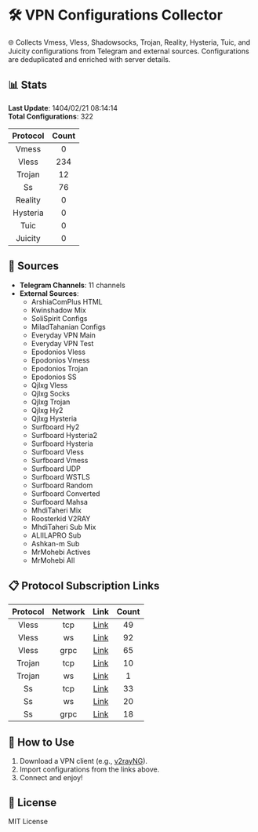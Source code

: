 # 🛠️ VPN Configurations Collector

🌐 Collects Vmess, Vless, Shadowsocks, Trojan, Reality, Hysteria, Tuic, and Juicity configurations from Telegram and external sources. Configurations are deduplicated and enriched with server details.

## 📊 Stats
**Last Update**: 1404/02/21 08:14:14  
**Total Configurations**: 322

| Protocol | Count |
|:--------:|:-----:|
| Vmess | 0 |
| Vless | 234 |
| Trojan | 12 |
| Ss | 76 |
| Reality | 0 |
| Hysteria | 0 |
| Tuic | 0 |
| Juicity | 0 |

## 🔗 Sources
- **Telegram Channels**: 11 channels
- **External Sources**:
  - ArshiaComPlus HTML
  - Kwinshadow Mix
  - SoliSpirit Configs
  - MiladTahanian Configs
  - Everyday VPN Main
  - Everyday VPN Test
  - Epodonios Vless
  - Epodonios Vmess
  - Epodonios Trojan
  - Epodonios SS
  - Qjlxg Vless
  - Qjlxg Socks
  - Qjlxg Trojan
  - Qjlxg Hy2
  - Qjlxg Hysteria
  - Surfboard Hy2
  - Surfboard Hysteria2
  - Surfboard Hysteria
  - Surfboard Vless
  - Surfboard Vmess
  - Surfboard UDP
  - Surfboard WSTLS
  - Surfboard Random
  - Surfboard Converted
  - Surfboard Mahsa
  - MhdiTaheri Mix
  - Roosterkid V2RAY
  - MhdiTaheri Sub Mix
  - ALIILAPRO Sub
  - Ashkan-m Sub
  - MrMohebi Actives
  - MrMohebi All

## 📋 Protocol Subscription Links
| Protocol | Network | Link | Count |
|:--------:|:-------:|:----:|:-----:|
| Vless | tcp | [Link](https://raw.githubusercontent.com/PlanAsli/Beta/main/configs/vless/tcp/open_configs.txt) | 49 |
| Vless | ws | [Link](https://raw.githubusercontent.com/PlanAsli/Beta/main/configs/vless/ws/open_configs.txt) | 92 |
| Vless | grpc | [Link](https://raw.githubusercontent.com/PlanAsli/Beta/main/configs/vless/grpc/open_configs.txt) | 65 |
| Trojan | tcp | [Link](https://raw.githubusercontent.com/PlanAsli/Beta/main/configs/trojan/tcp/open_configs.txt) | 10 |
| Trojan | ws | [Link](https://raw.githubusercontent.com/PlanAsli/Beta/main/configs/trojan/ws/open_configs.txt) | 1 |
| Ss | tcp | [Link](https://raw.githubusercontent.com/PlanAsli/Beta/main/configs/ss/tcp/open_configs.txt) | 33 |
| Ss | ws | [Link](https://raw.githubusercontent.com/PlanAsli/Beta/main/configs/ss/ws/open_configs.txt) | 20 |
| Ss | grpc | [Link](https://raw.githubusercontent.com/PlanAsli/Beta/main/configs/ss/grpc/open_configs.txt) | 18 |

## 🚀 How to Use
1. Download a VPN client (e.g., [v2rayNG](https://github.com/2dust/v2rayNG)).
2. Import configurations from the links above.
3. Connect and enjoy!

## 📜 License
MIT License
